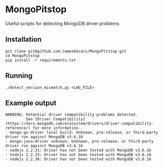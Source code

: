 # MongoPitstop
Useful scripts for detecting MongoDB driver problems

## Installation
```
git clone git@github.com:JamesKovacs/MongoPitstop.git
cd MongoPitstop
pip install -r requirements.txt
```

## Running
```
./detect_version_mismatch.py <LOG_FILE>
```

## Example output

```
WARNING: Potential driver compatibility problems detected.
         See [Driver Compatibility](https://docs.mongodb.com/ecosystem/drivers/driver-compatibility-reference/) for more information.
- mongo-go-driver local build: Unknown, pre-release, or third-party driver run against MongoDB v3.6.16
- mongo-java-driver unknown: Unknown, pre-release, or third-party driver run against MongoDB v3.6.16
- nodejs 2.2.31: Driver has not been tested with MongoDB v3.6.16
- nodejs 2.2.33: Driver has not been tested with MongoDB v3.6.16
- nodejs 2.2.36: Driver has not been tested with MongoDB v3.6.16
```
